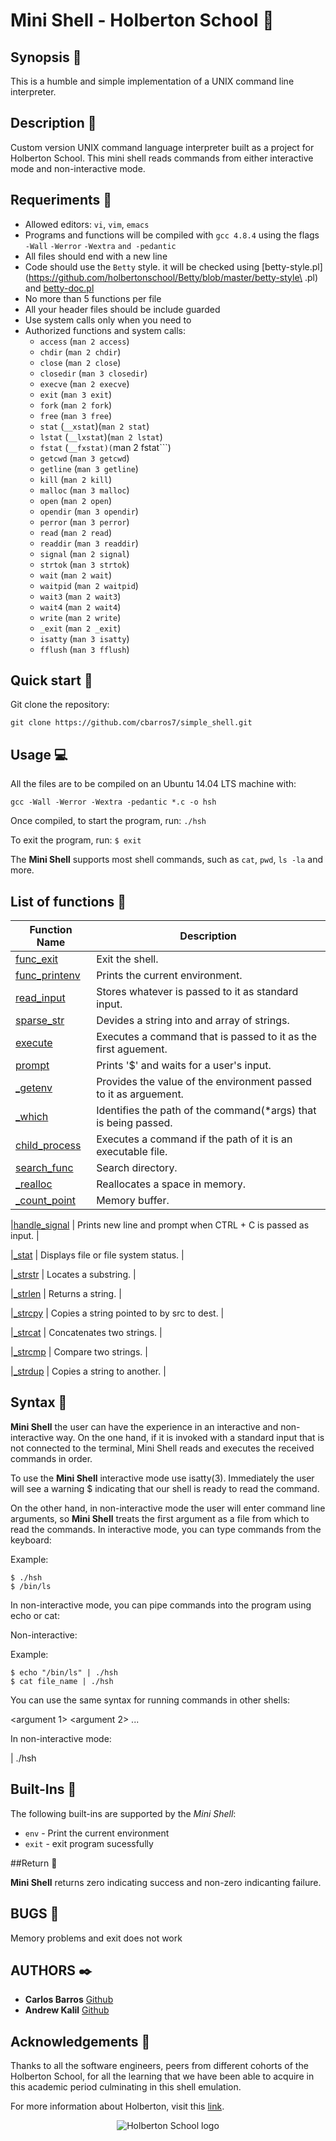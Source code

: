 # Mini Shell - Holberton School :shell:


## Synopsis :thought_balloon:
This is a humble and simple implementation of a UNIX command line interpreter.

## Description :speech_balloon:
Custom version UNIX command language interpreter built as a project for Holberton School. This mini shell reads commands from either interactive  mode and non-interactive mode.


## Requeriments :bookmark_tabs:

* Allowed editors: ```vi```, ```vim```, ```emacs```
* Programs and functions will be compiled with ```gcc 4.8.4``` using the flags ```-Wall``` ```-Werror``` ```-Wextra``` ```and -pedantic```
* All files should end with a new line
* Code should use the ```Betty``` style. it will be checked using [betty-style.pl](https://github.com/holbertonschool/Betty/blob/master/betty-style\
.pl) and [betty-doc.pl](https://github.com/holbertonschool/Betty/blob/master/betty-doc.pl)
* No more than 5 functions per file
* All your header files should be include guarded
* Use system calls only when you need to
* Authorized functions and system calls:
  * ```access``` (```man 2 access```)
  * ```chdir``` (```man 2 chdir```)
  * ```close``` (```man 2 close```)
  * ```closedir``` (```man 3 closedir```)
  * ```execve``` (```man 2 execve```)
  * ```exit``` (```man 3 exit```)
  * ```fork``` (```man 2 fork```)
  * ```free``` (```man 3 free```)
  * ```stat``` (```__xstat```)(```man 2 stat```)
  * ```lstat``` (```__lxstat```)(```man 2 lstat```)
  * ```fstat``` (```__fxstat)(```man 2 fstat```)
  * ```getcwd``` (```man 3 getcwd```)
  * ```getline``` (```man 3 getline```)
  * ```kill``` (```man 2 kill```)
  * ```malloc``` (```man 3 malloc```)
  * ```open``` (```man 2 open```)
  * ```opendir``` (```man 3 opendir```)
  * ```perror``` (```man 3 perror```)
  * ```read``` (```man 2 read```)
  * ```readdir``` (```man 3 readdir```)
  * ```signal``` (```man 2 signal```)
  * ```strtok``` (```man 3 strtok```)
  * ```wait``` (```man 2 wait```)
  * ```waitpid``` (```man 2 waitpid```)
  * ```wait3``` (```man 2 wait3```)
  * ```wait4``` (```man 2 wait4```)
  * ```write``` (```man 2 write```)
  * ```_exit``` (```man 2 _exit```)
  * ```isatty``` (```man 3 isatty```)
  * ```fflush``` (```man 3 fflush```)

## Quick start :runner:
Git clone the repository:

```
git clone https://github.com/cbarros7/simple_shell.git 
```

## Usage :computer:
All the files are to be compiled on an Ubuntu 14.04 LTS machine with:
```
gcc -Wall -Werror -Wextra -pedantic *.c -o hsh
```

Once compiled, to start the program, run:
```./hsh```
  
To exit the program, run:
```$ exit```
  
The **Mini Shell** supports most shell commands, such as ```cat```, ```pwd```, ```ls -la``` and more.


## List of functions :page_facing_up:

| Function Name | Description |
|---------------- | -----------|
|[func_exit](https://github.com/cbarros7/simple_shell/blob/master/built-ins.c)    | Exit the shell.|
|[func_printenv](https://github.com/cbarros7/simple_shell/blob/master/built-ins.c) | Prints the current environment.|
|[read_input](https://github.com/cbarros7/simple_shell/blob/master/loop_functions.c) | Stores whatever is passed to it as standard input. |
|[sparse_str](https://github.com/cbarros7/simple_shell/blob/master/loop_functions.c) | Devides a string into and array of strings. |
|[execute](https://github.com/cbarros7/simple_shell/blob/master/loop_functions.c) | Executes a command that is passed to it as the first aguement. |
|[prompt](https://github.com/cbarros7/simple_shell/blob/master/loop_functions.c) | Prints '$' and waits for a user's input. |
|[_getenv](https://github.com/cbarros7/simple_shell/blob/master/loop_sub_functions.c) | Provides the value of the environment passed to it as arguement. |
|[_which](https://github.com/cbarros7/simple_shell/blob/master/loop_sub_functions.c) | Identifies the path of the command(\*args) that is being passed. |
|[child_process](https://github.com/cbarros7/simple_shell/blob/master/loop_sub_functions.c) | Executes a command if the path of it is an executable file. |
|[search_func](https://github.com/cbarros7/simple_shell/blob/master/loop_sub_functions.c) | Search directory. |
|[_realloc](https://github.com/cbarros7/simple_shell/blob/master/memory.c) | Reallocates a space in memory. |
|[_count_point](https://github.com/cbarros7/simple_shell/blob/master/memory.c) | Memory buffer. |

|[handle_signal](https://github.com/cbarros7/simple_shell/blob/master/signals.c) | Prints new line and prompt when CTRL + C is passed as input. |

|[_stat](https://github.com/cbarros7/simple_shell/blob/master/signals.c) | Displays file or file system status. |

|[_strstr](https://github.com/cbarros7/simple_shell/blob/master/str_func.c) | Locates a substring. |

|[_strlen](https://github.com/cbarros7/simple_shell/blob/master/str_func.c) | Returns a string. |

|[_strcpy](https://github.com/cbarros7/simple_shell/blob/master/str_func.c) | Copies a string pointed to by src to dest. |


|[_strcat](https://github.com/cbarros7/simple_shell/blob/master/str_func.c) | Concatenates two strings. |

|[_strcmp](https://github.com/cbarros7/simple_shell/blob/master/str_func.c) | Compare two strings. |

|[_strdup](https://github.com/cbarros7/simple_shell/blob/master/str_func_2.c) | Copies a string to another. |


## Syntax :notebook_with_decorative_cover:
**Mini Shell** the user can have the experience in an interactive and non-interactive way. On the one hand, if it is invoked with a standard input that is not connected to the terminal, Mini Shell reads and executes the received commands in order.

To use the **Mini Shell** interactive mode use isatty(3). Immediately the user will see a warning $ indicating that our shell is ready to read the command.

On the other hand, in non-interactive mode the user will enter command line arguments, so **Mini Shell** treats the first argument as a file from which to read the commands.
In interactive mode, you can type commands from the keyboard:

Example:
```
$ ./hsh
$ /bin/ls
```
In non-interactive mode, you can pipe commands into the program using echo or cat:

Non-interactive:

Example:
```
$ echo "/bin/ls" | ./hsh
$ cat file_name | ./hsh
```

You can use the same syntax for running commands in other shells:

<command> <flags or options> <argument 1> <argument 2> ...

In non-interactive mode:

<command> | ./hsh


## Built-Ins  :hammer:
The following built-ins are supported by the *Mini Shell*:
  
+ ```env``` - Print the current environment
+ ```exit``` - exit program sucessfully

##Return :clap:

**Mini Shell** returns zero indicating success and non-zero indicanting failure.

## BUGS :loudspeaker:
Memory problems and exit does not work

## AUTHORS :black_nib:
* **Carlos Barros** [Github](https://github.com/cbarros7)
* **Andrew Kalil** [Github](https://github.com/AndrewKalil)

## Acknowledgements :pray:
Thanks to all the software engineers, peers from different cohorts of the Holberton School, for all the learning that we have been able to acquire in this academic period culminating in this shell emulation. 

For more information about Holberton, visit this [link](https://www.holbertonschool.com/).

<p align="center">
<img src="http://www.holbertonschool.com/holberton-logo.png" alt="Holberton School logo">
</p>
